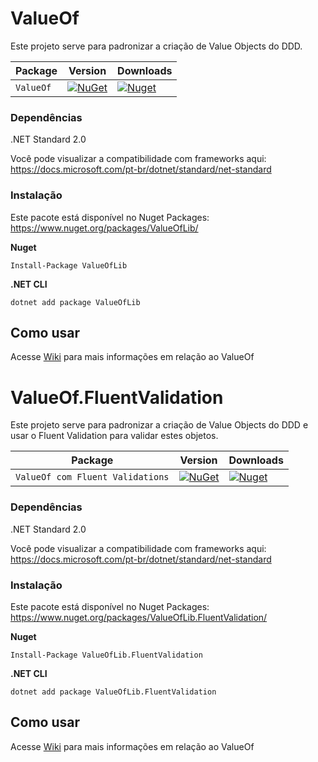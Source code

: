 # ValueOf
Este projeto serve para padronizar a criação de Value Objects do DDD.


| Package |  Version | Downloads |
| ------- | ----- | ----- |
| `ValueOf` | [![NuGet](https://img.shields.io/nuget/v/ValueOfLib.svg)](https://nuget.org/packages/ValueOfLib) | [![Nuget](https://img.shields.io/nuget/dt/ValueOfLib.svg)](https://nuget.org/packages/ValueOfLib) |


### Dependências
.NET Standard 2.0

Você pode visualizar a compatibilidade com frameworks aqui:
https://docs.microsoft.com/pt-br/dotnet/standard/net-standard

### Instalação
Este pacote está disponível no Nuget Packages: https://www.nuget.org/packages/ValueOfLib/

**Nuget**
```
Install-Package ValueOfLib
```

**.NET CLI**
```
dotnet add package ValueOfLib
```

## Como usar
Acesse [Wiki](https://github.com/ThiagoAcam/ValueOf/wiki/ValueOf) para mais informações em relação ao ValueOf

# ValueOf.FluentValidation
Este projeto serve para padronizar a criação de Value Objects do DDD e usar o Fluent Validation para validar estes objetos.


| Package |  Version | Downloads |
| ------- | ----- | ----- |
| `ValueOf com Fluent Validations` | [![NuGet](https://img.shields.io/nuget/v/ValueOfLib.FluentValidation.svg)](https://nuget.org/packages/ValueOfLib.FluentValidation) | [![Nuget](https://img.shields.io/nuget/dt/ValueOfLib.FluentValidation.svg)](https://nuget.org/packages/ValueOfLib.FluentValidation) |


### Dependências
.NET Standard 2.0

Você pode visualizar a compatibilidade com frameworks aqui:
https://docs.microsoft.com/pt-br/dotnet/standard/net-standard

### Instalação
Este pacote está disponível no Nuget Packages: https://www.nuget.org/packages/ValueOfLib.FluentValidation/

**Nuget**
```
Install-Package ValueOfLib.FluentValidation
```

**.NET CLI**
```
dotnet add package ValueOfLib.FluentValidation
```

## Como usar
Acesse [Wiki](https://github.com/ThiagoAcam/ValueOf/wiki/ValueOf.FluentValidation) para mais informações em relação ao ValueOf
